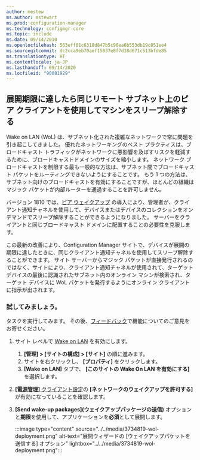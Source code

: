 ```yaml
---
author: mestew
ms.author: mstewart
ms.prod: configuration-manager
ms.technology: configmgr-core
ms.topic: include
ms.date: 09/14/2010
ms.openlocfilehash: 563eff01c6318d847b5c90ea6b553db19c851ee4
ms.sourcegitcommit: dc2cca9eb70aef15037e8f7d18d671c513bfde85
ms.translationtype: HT
ms.contentlocale: ja-JP
ms.lasthandoff: 09/14/2020
ms.locfileid: "90081929"
---
```

## <a name="wake-machine-at-deployment-deadline-using-peer-clients-on-the-same-remote-subnet"></a><a name="bkmk_wol"></a> 展開期限に達したら同じリモート サブネット上のピア クライアントを使用してマシンをスリープ解除する
<!--3734819-->

Wake on LAN (WoL) は、サブネット化された複雑なネットワークで常に問題を引き起こしてきました。 優れたネットワーキングのベスト プラクティスは、ブロードキャスト トラフィックがネットワークに悪影響を及ぼすリスクを軽減するために、ブロードキャストドメインのサイズを縮小します。 ネットワーク ブロードキャストを制限する最も一般的な方法は、サブネット間でブロードキャスト パケットをルーティングできないようにすることです。 もう 1 つの方法は、サブネット向けのブロードキャストを有効にすることですが、ほとんどの組織はマジック パケットが内部ルーターを通過することを許可しません。

バージョン 1810 では、[ピア ウェイクアップ](../../../../clients/deploy/configure-wake-on-lan.md#bkmk_wol-1810) の導入により、管理者が、クライアント通知チャネルを使用して、デバイスまたはデバイスのコレクションをオンデマンドでスリープ解除することができるようになりました。 サーバーをクライアントと同じブロードキャスト ドメインに配置することの必要性を克服します。

この最新の改善により、Configuration Manager サイトで、デバイスが展開の期限に達したときに、同じクライアント通知チャネルを使用してスリープ解除することができます。 サイト サーバーからマジック パケットが直接発行されるのではなく、サイトにより、クライアント通知チャネルが使用されて、ターゲット デバイスの最後に認識されたサブネット内のオンライン マシンが検索され、ターゲット デバイスに WoL パケットを発行するようにオンライン クライアントに指示が出されます。

### <a name="try-it-out"></a>試してみましょう。

タスクを実行してみます。 その後、[フィードバック](../../technical-preview-2003.md#bkmk_feedback)で機能についてのご意見をお寄せください。

1. サイト レベルで [Wake on LAN](../../../../clients/deploy/configure-wake-on-lan.md) を有効にします。
   1. **[管理] > [サイトの構成] > [サイト]** の順に進みます。
   1. サイトを右クリックし、 **[プロパティ]** をクリックします。
   1. **[Wake on LAN]** タブで、 **[このサイトの Wake On LAN を有効にする]** を選択します。
1. [ **[電源管理]** クライアント設定](../../../../clients/deploy/about-client-settings.md#power-management)の **[ネットワークのウェイクアップを許可する]** が有効になっていることを確認します。
1. **[Send wake-up packages]\(ウェイクアップパッケージの送信\)** オプションと**期限**を使用して、アプリケーションを**必須**として展開します。

    :::image type="content" source="../../media/3734819-wol-deployment.png" alt-text="展開ウィザードの [ウェイクアップパケットを送信する] オプション" lightbox="../../media/3734819-wol-deployment.png":::
